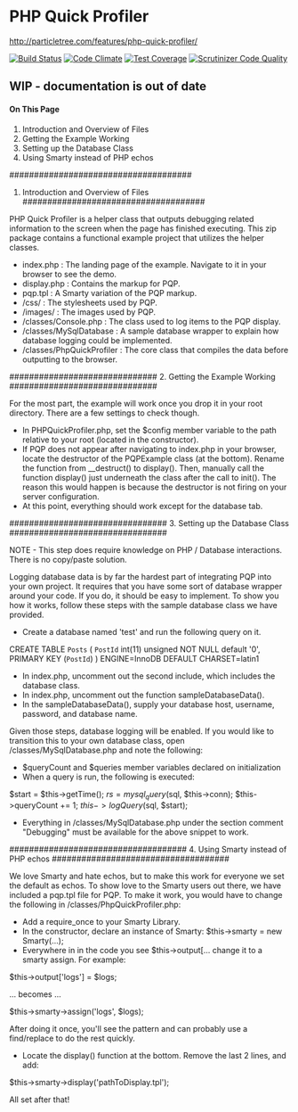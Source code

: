 # PHP Quick Profiler
http://particletree.com/features/php-quick-profiler/

[![Build Status](https://travis-ci.org/jacobemerick/pqp.svg?branch=master)](https://travis-ci.org/jacobemerick/pqp)
[![Code Climate](https://codeclimate.com/github/jacobemerick/pqp/badges/gpa.svg)](https://codeclimate.com/github/jacobemerick/pqp)
[![Test Coverage](https://codeclimate.com/github/jacobemerick/pqp/badges/coverage.svg)](https://codeclimate.com/github/jacobemerick/pqp/coverage)
[![Scrutinizer Code Quality](https://scrutinizer-ci.com/g/jacobemerick/pqp/badges/quality-score.png?b=master)](https://scrutinizer-ci.com/g/jacobemerick/pqp/?branch=master)

## WIP - documentation is out of date


#### On This Page ####

1. Introduction and Overview of Files
2. Getting the Example Working
3. Setting up the Database Class
4. Using Smarty instead of PHP echos

#####################################
1. Introduction and Overview of Files
#####################################

PHP Quick Profiler is a helper class that outputs debugging related information
to the screen when the page has finished executing. This zip package contains a 
functional example project that utilizes the helper classes.

- index.php : The landing page of the example. Navigate to it in your browser to see the demo.
- display.php : Contains the markup for PQP.
- pqp.tpl : A Smarty variation of the PQP markup.
- /css/ : The stylesheets used by PQP.
- /images/ : The images used by PQP.
- /classes/Console.php : The class used to log items to the PQP display.
- /classes/MySqlDatabase : A sample database wrapper to explain how database logging could be implemented.
- /classes/PhpQuickProfiler : The core class that compiles the data before outputting to the browser.

##############################
2. Getting the Example Working
##############################

For the most part, the example will work once you drop it in your root directory. 
There are a few settings to check though.

- In PHPQuickProfiler.php, set the $config member variable to the path relative to your root (located in the constructor).
- If PQP does not appear after navigating to index.php in your browser, locate the destructor 
of the PQPExample class (at the bottom). Rename the function from __destruct() to display(). Then, 
manually call the function display() just underneath the class after the call to init(). The reason this would
happen is because the destructor is not firing on your server configuration.
- At this point, everything should work except for the database tab.

################################
3. Setting up the Database Class
################################

NOTE - This step does require knowledge on PHP / Database interactions. There is no copy/paste solution.

Logging database data is by far the hardest part of integrating PQP into your own project. It
requires that you have some sort of database wrapper around your code. If you do, it should be easy to implement.
To show you how it works, follow these steps with the sample database class we have provided.

- Create a database named 'test' and run the following query on it.

CREATE TABLE `Posts` (
  `PostId` int(11) unsigned NOT NULL default '0',
  PRIMARY KEY  (`PostId`)
) ENGINE=InnoDB DEFAULT CHARSET=latin1

- In index.php, uncomment out the second include, which includes the database class.
- In index.php, uncomment out the function sampleDatabaseData().
- In the sampleDatabaseData(), supply your database host, username, password, and database name.

Given those steps, database logging will be enabled. If you would like to transition this to your own database class,
open /classes/MySqlDatabase.php and note the following:

- $queryCount and $queries member variables declared on initialization
- When a query is run, the following is executed:

$start = $this->getTime();
$rs = mysql_query($sql, $this->conn);
$this->queryCount += 1;
$this->logQuery($sql, $start);

- Everything in /classes/MySqlDatabase.php under the section comment "Debugging"
must be available for the above snippet to work.

####################################
4. Using Smarty instead of PHP echos
####################################

We love Smarty and hate echos, but to make this work for everyone we set the default as echos. To show love
to the Smarty users out there, we have included a pqp.tpl file for PQP. To make it work, you would have to change
the following in /classes/PhpQuickProfiler.php:

- Add a require_once to your Smarty Library.
- In the constructor, declare an instance of Smarty: $this->smarty = new Smarty(...);
- Everywhere in in the code you see $this->output[... change it to a smarty assign. For example:

$this->output['logs'] = $logs;

... becomes ...

$this->smarty->assign('logs', $logs);

After doing it once, you'll see the pattern and can probably use a find/replace to do the rest quickly.

- Locate the display() function at the bottom. Remove the last 2 lines, and add:

$this->smarty->display('pathToDisplay.tpl');

All set after that!
